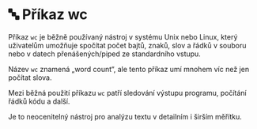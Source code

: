 # 🔤 Příkaz wc

Příkaz ```wc``` je běžně používaný nástroj v systému Unix nebo Linux, který uživatelům umožňuje spočítat počet bajtů, znaků, slov a řádků v souboru nebo v datech přenášených/piped ze standardního vstupu.  

Název ```wc``` znamená „word count“, ale tento příkaz umí mnohem víc než jen počítat slova.  

Mezi běžná použití příkazu ```wc``` patří sledování výstupu programu, počítání řádků kódu a další.  

Je to neocenitelný nástroj pro analýzu textu v detailním i širším měřítku.